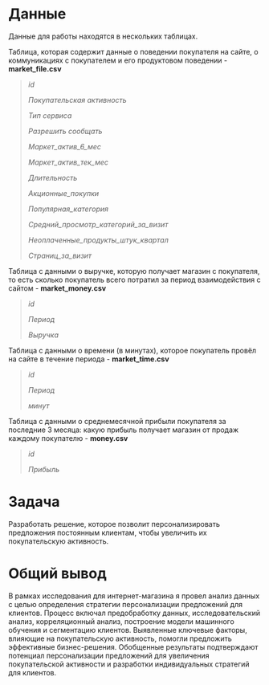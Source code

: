 # Данные

Данные для работы находятся в нескольких таблицах. 

Таблица, которая содержит данные о поведении покупателя на сайте, о коммуникациях с покупателем и его продуктовом поведении - **market_file.csv**

> *id*
> 
> *Покупательская активность*
> 
> *Тип сервиса*
> 
> *Разрешить сообщать*
> 
> *Маркет_актив_6_мес*
> 
> *Маркет_актив_тек_мес*
> 
> *Длительность*
> 
> *Акционные_покупки*
> 
> *Популярная_категория*
> 
> *Средний_просмотр_категорий_за_визит*
> 
> *Неоплаченные_продукты_штук_квартал*
> 
> *Страниц_за_визит* 

Таблица с данными о выручке, которую получает магазин с покупателя, то есть сколько покупатель всего потратил за период взаимодействия с сайтом - **market_money.csv**

> *id*
> 
> *Период*
> 
> *Выручка* 

Таблица с данными о времени (в минутах), которое покупатель провёл на сайте в течение периода - **market_time.csv**

> *id*
> 
> *Период*
> 
> *минут* 

Таблица с данными о среднемесячной прибыли покупателя за последние 3 месяца: какую прибыль получает магазин от продаж каждому покупателю - **money.csv**

> *id*
> 
> *Прибыль* 

# Задача

Разработать решение, которое позволит персонализировать предложения постоянным клиентам, чтобы увеличить их покупательскую активность.

# Общий вывод

В рамках исследования для интернет-магазина я провел анализ данных с целью определения стратегии персонализации предложений для клиентов. Процесс включал предобработку данных, исследовательский анализ, корреляционный анализ, построение модели машинного обучения и сегментацию клиентов. Выявленные ключевые факторы, влияющие на покупательскую активность, помогли предложить эффективные бизнес-решения. Обобщенные результаты подтверждают потенциал персонализации предложений для увеличения покупательской активности и разработки индивидуальных стратегий для клиентов.
